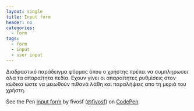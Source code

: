 ```yaml
---
layout: single
title: Input form
header: no
categories:
  - Form
tags:
  - form
  - input
  - user input
---
```


Διαδραστικό παράδειγμα φόρμας όπου ο χρήστης πρέπει να συμπληρωσει όλα τα απαραίτητα πεδία. Εχουν γίνει οι απαραίτητες ρυθμίσεις στον κώδικα ώστε να μειωθούν πιθανά λάθη και παραλήψεις απο τη μεριά του χρήστη.
<p data-height="350" data-theme-id="17517" data-slug-hash="gOPxxRy" data-default-tab="result" data-user="fivosf" class='codepen'>See the Pen <a href='https://codepen.io/fivosf/pen/gOPxxRy/'>Input form</a> by fivosf (<a href='https://codepen.io/fivosf'>@fivosf</a>) on <a href='http://codepen.io'>CodePen</a>.</p>
<script async src="//assets.codepen.io/assets/embed/ei.js"></script>

